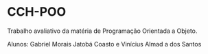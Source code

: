 # CCH-POO
Trabalho avaliativo da matéria de Programação Orientada a Objeto.

Alunos: Gabriel Morais Jatobá Coasto e Vinícius Almad   a dos Santos
